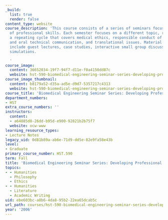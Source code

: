 ```yaml
---
_build:
  list: true
  render: false
content_type: website
course_description: 'This course consists of a series of seminars focused on the development
  of professional skills. Each semester focuses on a different topic, resulting in
  a repeating cycle that covers medical ethics, responsible conduct of research, written
  and oral technical communication, and translational issues. Material and activities
  include guest lectures, case studies, interactive small group discussions, and role-playing
  simulations.

  '
course_image:
  content: 36652034-19f7-94f7-d11e-f0a4150dd87c
  website: hst-590-biomedical-engineering-seminar-series-developing-professional-skills-fall-2006
course_image_thumbnail:
  content: b8179a52-d35a-ad5e-d9d7-5357217c4313
  website: hst-590-biomedical-engineering-seminar-series-developing-professional-skills-fall-2006
course_title: 'Biomedical Engineering Seminar Series: Developing Professional Skills'
department_numbers:
- HST
extra_course_numbers: ''
instructors:
  content:
  - a64885d8-26dd-b95d-e900-92821b2b75f7
  website: ocw-www
learning_resource_types:
- Lecture Notes
legacy_uid: 0d81b89a-ab6e-71d9-dd5e-82e9fa58e43b
level:
- Graduate
primary_course_number: HST.590
term: Fall
title: 'Biomedical Engineering Seminar Series: Developing Professional Skills'
topics:
- - Humanities
  - Philosophy
  - Ethics
- - Humanities
  - Literature
  - Academic Writing
uid: ebe603bc-a8b6-4da8-95b2-22ea65dcab5c
url_path: courses/hst-590-biomedical-engineering-seminar-series-developing-professional-skills-fall-2006
year: '2006'
---
```

